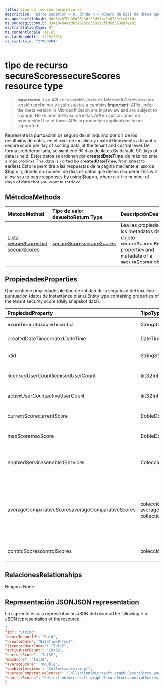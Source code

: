 ```yaml
---
title: tipo de recurso secureScores
description: 'parte superior = n, donde n = número de días de datos que desea recuperar. '
ms.openlocfilehash: 96d5c487bb854559b0128d93ea8e0783fcc61f0c
ms.sourcegitcommit: 334e84b4aed63162bcc31831cffd6d363dafee02
ms.translationtype: MT
ms.contentlocale: es-ES
ms.lasthandoff: 11/29/2018
ms.locfileid: "27083984"
---
```

# <a name="securescores-resource-type"></a><span data-ttu-id="beb01-103">tipo de recurso secureScores</span><span class="sxs-lookup"><span data-stu-id="beb01-103">secureScores resource type</span></span>

> <span data-ttu-id="beb01-104">**Importante:** Las API de la versión /beta de Microsoft Graph son una versión preliminar y están sujetas a cambios.</span><span class="sxs-lookup"><span data-stu-id="beb01-104">**Important:** APIs under the /beta version in Microsoft Graph are in preview and are subject to change.</span></span> <span data-ttu-id="beb01-105">No se admite el uso de estas API en aplicaciones de producción.</span><span class="sxs-lookup"><span data-stu-id="beb01-105">Use of these APIs in production applications is not supported.</span></span>

<span data-ttu-id="beb01-106">Representa la puntuación de seguro de un inquilino por día de los resultados de datos, en el nivel de inquilino y control.</span><span class="sxs-lookup"><span data-stu-id="beb01-106">Represents a tenant's secure score per day of scoring data, at the tenant and control level.</span></span> <span data-ttu-id="beb01-107">De forma predeterminada, se mantiene 90 días de datos.</span><span class="sxs-lookup"><span data-stu-id="beb01-107">By default, 90 days of data is held.</span></span> <span data-ttu-id="beb01-108">Estos datos se ordenan por **createdDateTime**, de más reciente a más próxima.</span><span class="sxs-lookup"><span data-stu-id="beb01-108">This data is sorted by **createdDateTime**, from latest to earliest.</span></span> <span data-ttu-id="beb01-109">Esto le permitirá a las respuestas de la página mediante el uso de $top = n, donde n = número de días de datos que desea recuperar.</span><span class="sxs-lookup"><span data-stu-id="beb01-109">This will allow you to page responses by using $top=n, where n = the number of days of data that you want to retrieve.</span></span> 


## <a name="methods"></a><span data-ttu-id="beb01-110">Métodos</span><span class="sxs-lookup"><span data-stu-id="beb01-110">Methods</span></span>

| <span data-ttu-id="beb01-111">Método</span><span class="sxs-lookup"><span data-stu-id="beb01-111">Method</span></span>   | <span data-ttu-id="beb01-112">Tipo de valor devuelto</span><span class="sxs-lookup"><span data-stu-id="beb01-112">Return Type</span></span>|<span data-ttu-id="beb01-113">Descripción</span><span class="sxs-lookup"><span data-stu-id="beb01-113">Description</span></span>|
|:---------------|:--------|:----------|
|[<span data-ttu-id="beb01-114">Lista secureScores</span><span class="sxs-lookup"><span data-stu-id="beb01-114">List secureScores</span></span>](../api/securescores-list.md) | [<span data-ttu-id="beb01-115">secureScores</span><span class="sxs-lookup"><span data-stu-id="beb01-115">secureScores</span></span>](securescores.md) |<span data-ttu-id="beb01-116">Lea las propiedades y los metadatos de un objeto secureScores.</span><span class="sxs-lookup"><span data-stu-id="beb01-116">Read properties and metadata of a secureScores object.</span></span>|


## <a name="properties"></a><span data-ttu-id="beb01-117">Propiedades</span><span class="sxs-lookup"><span data-stu-id="beb01-117">Properties</span></span>
<span data-ttu-id="beb01-118">Que contiene propiedades de tipo de entidad de la seguridad del inquilino puntuación (datos de instantánea diaria).</span><span class="sxs-lookup"><span data-stu-id="beb01-118">Entity type containing properties of the tenant security score (daily snapshot data).</span></span>

|<span data-ttu-id="beb01-119">Propiedad</span><span class="sxs-lookup"><span data-stu-id="beb01-119">Property</span></span> |<span data-ttu-id="beb01-120">Tipo</span><span class="sxs-lookup"><span data-stu-id="beb01-120">Type</span></span> |<span data-ttu-id="beb01-121">Descripción</span><span class="sxs-lookup"><span data-stu-id="beb01-121">Description</span></span> |
|:--|:--|:--|
|   <span data-ttu-id="beb01-122">azureTenantId</span><span class="sxs-lookup"><span data-stu-id="beb01-122">azureTenantId</span></span>   |   <span data-ttu-id="beb01-123">String</span><span class="sxs-lookup"><span data-stu-id="beb01-123">String</span></span>  |   <span data-ttu-id="beb01-124">Identificador de cadena GUID para el inquilino.</span><span class="sxs-lookup"><span data-stu-id="beb01-124">GUID string for tenant ID.</span></span>  |
|   <span data-ttu-id="beb01-125">createdDateTime</span><span class="sxs-lookup"><span data-stu-id="beb01-125">createdDateTime</span></span> |   <span data-ttu-id="beb01-126">DateTimeOffset</span><span class="sxs-lookup"><span data-stu-id="beb01-126">DateTimeOffset</span></span>  |   <span data-ttu-id="beb01-127">La fecha cuando se crea la entidad.</span><span class="sxs-lookup"><span data-stu-id="beb01-127">The date when the entity is created.</span></span>  |
|   <span data-ttu-id="beb01-128">id</span><span class="sxs-lookup"><span data-stu-id="beb01-128">id</span></span>  |   <span data-ttu-id="beb01-129">String</span><span class="sxs-lookup"><span data-stu-id="beb01-129">String</span></span>  |   <span data-ttu-id="beb01-130">Combinación de azureTenantId_createdDateTime.</span><span class="sxs-lookup"><span data-stu-id="beb01-130">Combination of azureTenantId_createdDateTime.</span></span>   |
|   <span data-ttu-id="beb01-131">licensedUserCount</span><span class="sxs-lookup"><span data-stu-id="beb01-131">licensedUserCount</span></span>   |   <span data-ttu-id="beb01-132">Int32</span><span class="sxs-lookup"><span data-stu-id="beb01-132">Int32</span></span>   |   <span data-ttu-id="beb01-133">Con una licencia de recuento de usuarios del inquilino determinado.</span><span class="sxs-lookup"><span data-stu-id="beb01-133">Licensed user count of the given tenant.</span></span>    |
|   <span data-ttu-id="beb01-134">activeUserCount</span><span class="sxs-lookup"><span data-stu-id="beb01-134">activeUserCount</span></span> |   <span data-ttu-id="beb01-135">Int32</span><span class="sxs-lookup"><span data-stu-id="beb01-135">Int32</span></span>   |   <span data-ttu-id="beb01-136">Recuento de usuario activo del inquilino determinado.</span><span class="sxs-lookup"><span data-stu-id="beb01-136">Active user count of the given tenant.</span></span>  |
|   <span data-ttu-id="beb01-137">currentScore</span><span class="sxs-lookup"><span data-stu-id="beb01-137">currentScore</span></span>    |   <span data-ttu-id="beb01-138">Doble</span><span class="sxs-lookup"><span data-stu-id="beb01-138">Double</span></span>  |   <span data-ttu-id="beb01-139">Puntuación actual del inquilino alcanzado en la fecha especificada.</span><span class="sxs-lookup"><span data-stu-id="beb01-139">Tenant current attained score on specified date.</span></span>    |
|   <span data-ttu-id="beb01-140">maxScore</span><span class="sxs-lookup"><span data-stu-id="beb01-140">maxScore</span></span> |  <span data-ttu-id="beb01-141">Doble</span><span class="sxs-lookup"><span data-stu-id="beb01-141">Double</span></span>  |   <span data-ttu-id="beb01-142">Inquilino máxima puntuación posible en la fecha especificada.</span><span class="sxs-lookup"><span data-stu-id="beb01-142">Tenant maximum possible score on specified date.</span></span>    |
|   <span data-ttu-id="beb01-143">enabledServices</span><span class="sxs-lookup"><span data-stu-id="beb01-143">enabledServices</span></span> |   <span data-ttu-id="beb01-144">Colección String</span><span class="sxs-lookup"><span data-stu-id="beb01-144">String collection</span></span>   |   <span data-ttu-id="beb01-145">Servicios proporcionados por Microsoft para el inquilino (por ejemplo, Exchange online, Skype, Sharepoint).</span><span class="sxs-lookup"><span data-stu-id="beb01-145">Microsoft-provided services for the tenant (for example, Exchange online, Skype, Sharepoint).</span></span>   |
|   <span data-ttu-id="beb01-146">averageComparativeScores</span><span class="sxs-lookup"><span data-stu-id="beb01-146">averageComparativeScores</span></span> |  <span data-ttu-id="beb01-147">colección de [averageComparativeScore](averagecomparativescore.md)</span><span class="sxs-lookup"><span data-stu-id="beb01-147">[averageComparativeScore](averagecomparativescore.md) collection</span></span>    |<span data-ttu-id="beb01-148">Promedio de la puntuación por distintos ámbitos (por ejemplo, promedio según el sector, promedio por asiento) y categoría de control (identidad, datos, dispositivos, aplicaciones, infraestructura) dentro del ámbito.</span><span class="sxs-lookup"><span data-stu-id="beb01-148">Average score by different scopes (for example, average by industry, average by seating) and control category (Identity, Data, Device, Apps, Infrastructure) within the scope.</span></span> |
|   <span data-ttu-id="beb01-149">controlScores</span><span class="sxs-lookup"><span data-stu-id="beb01-149">controlScores</span></span> | <span data-ttu-id="beb01-150">colección de [controlScore](controlscore.md)</span><span class="sxs-lookup"><span data-stu-id="beb01-150">[controlScore](controlscore.md) collection</span></span>  |   <span data-ttu-id="beb01-151">Contiene las puntuaciones del inquilino para un conjunto de controles.</span><span class="sxs-lookup"><span data-stu-id="beb01-151">Contains tenant scores for a set of controls.</span></span>   |


## <a name="relationships"></a><span data-ttu-id="beb01-152">Relaciones</span><span class="sxs-lookup"><span data-stu-id="beb01-152">Relationships</span></span>

<span data-ttu-id="beb01-153">Ninguna.</span><span class="sxs-lookup"><span data-stu-id="beb01-153">None.</span></span>

## <a name="json-representation"></a><span data-ttu-id="beb01-154">Representación JSON</span><span class="sxs-lookup"><span data-stu-id="beb01-154">JSON representation</span></span>

<span data-ttu-id="beb01-155">La siguiente es una representación JSON del recurso</span><span class="sxs-lookup"><span data-stu-id="beb01-155">The following is a JSON representation of the resource.</span></span>

<!-- {
  "blockType": "resource",
  "optionalProperties": [

  ],
  "@odata.type": "microsoft.graph.secureScores"
}-->

```json
{
"id": "String",
"azureTenantId": "Guid",
"createdDate": "DateTimeOffset",
"licensedUserCount": "Int32",
"activeUserCount": "Int32",
"currentScore": "Int32",
"maxScore": "Int32",
"averageScore": "Double",
"enabledServices": "Collection(string)",
"averageComparativeScores": "Collection(microsoft.graph.SecureScore.averageComparativeScores)",
"controlScores": "Collection(microsoft.graph.SecureScore.controlScores)",
}

```


<!-- {
  "type": "#page.annotation",
  "description": "secureScores resource",
  "keywords": "",
  "section": "documentation",
  "tocPath": ""
}-->
